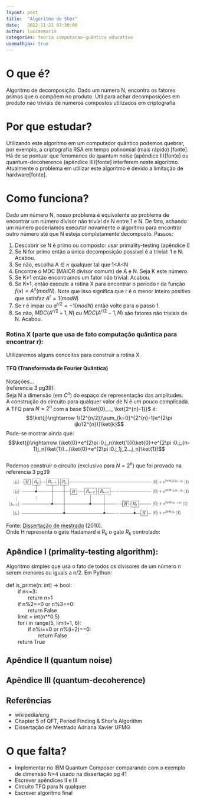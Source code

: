 ```yaml
---
layout: post
title:  "Algoritmo de Shor"
date:   2022-11-21 07:30:00
author: luccasmarim
categories: teoria computacao-quântica educativo
usemathjax: true
---
```



# O que é?
Algoritmo de decomposição. Dado um número N, encontra os fatores primos que o compõem no produto. Útil para achar decomposições em produto não triviais de números compostos utilizados em criptografia
# Por que estudar?
Utilizando este algoritmo em um computador quântico podemos quebrar, por exemplo, a criptografia RSA em tempo polinomial (mais rápido) [fonte]. Há de se pontuar que fenomenos de quantum noise (apêndice II)[fonte] ou quantum-decoherence (apêndice III)[fonte] interferem neste algoritmo. Atualmente o problema em utilizar este algoritmo é devido a limitação de hardware[fonte].
# Como funciona?
Dado um número N, nosso problema é equivalente ao problema de encontrar um número divisor não trivial de N entre 1 e N. De fato, achando um número poderiamos executar novamente o algoritmo para encontrar outro número até que N esteja completamente decomposto.
Passos:
1. Descobrir se N é primo ou composto: usar primality-testing (apêndice I)
2. Se N for primo então a única decomposição possível é a trivial: 1 e N. Acabou.
3. Se não, escolha A &isin; &alefsym; qualquer tal que 1<A<N
4. Encontre o MDC (MAIOR divisor comum) de A e N. Seja K este número.
5. Se K&ne;1 então encontramos um fator não trivial. Acabou.
6. Se K=1, então execute a rotina X para encontrar o período r da função $f(x)=A^{x}(mod N)$. Note que isso significa que r é o menor inteiro positivo que satisfaz $A^{r}=1(mod N)$
7. Se r é impar ou $a^{r/2}=-1(mod N)$ então volte para o passo 1.
8. Se não, $MDC(A^{r/2}+1,N)$ ou $MDC(A^{r/2}-1,N)$ são fatores não triviais de N. Acabou.
                                                             
### Rotina X (parte que usa de fato computação quântica para encontrar r):
Utilizaremos alguns conceitos para construir a rotina X.
#### TFQ (Transformada de Fourier Quântica)
Notações...
<br>
(referencia 3 pg39):
<br>
Seja N a dimensão (em $C^{n}$) do espaço de representação das amplitudes.
<br>
A construção do circuito para qualquer valor de N é um pouco complicada. A TFQ para $N=2^{n}$ com a base ${\ket{0},..., \ket{2^{n}-1}}$ é:
$$\ket{j}\rightarrow 1/(2^{n/2})\sum_{k=0}^{2^{n}-1}e^{2\pi ijk/(2^{n})}\ket{k}$$
Pode-se mostrar ainda que:
$$\ket{j}\rightarrow (\ket{0}+e^{2\pi i0.j_n}\ket{1})(\ket{0}+e^{2\pi i0.j_{n-1}j_n}\ket{1})...(\ket{0}+e^{2\pi i0.j_1j_2...j_n}\ket{1})$$
<br>
Podemos construir o circuito (exclusivo para $N=2^{n}$) que foi provado na referencia 3 pg39
<br>
![Circuito-TFQ-2n](/assets/images/figura3.1_dissertacao.png)
Fonte: [Dissertação de mestrado](https://repositorio.ufmg.br/bitstream/1843/EABA-85FJXP/1/dissertacao_adrianaxavier.pdf) (2010).
<br>
Onde H representa o gate Hadamard e $R_k$ o gate $R_k$ controlado:



$% a matriz de representação da TFD no espaço C^n é unitária$
$% TFQ nada mais é do que a TFD com notação diferente (com bras e kets)$
                                                             
                                                             
                                                             
## Apêndice I (primality-testing algorithm):
Algoritmo simples que usa o fato de todos os divisores de um número n serem menores ou iguais a n/2. Em Python:
<br>                                                             
def is_prime(n: int) -> bool:
<br> &nbsp;&nbsp;&nbsp;&nbsp;&nbsp;&nbsp;&nbsp;
  if n<=3:
  <br> &nbsp;&nbsp;&nbsp;&nbsp;&nbsp;&nbsp;&nbsp;&nbsp;&nbsp;&nbsp;&nbsp;&nbsp;&nbsp;&nbsp;
          return n>1
            <br>&nbsp;&nbsp;&nbsp;&nbsp;&nbsp;&nbsp;&nbsp;
  if n%2==0 or n%3==0:
    <br>&nbsp;&nbsp;&nbsp;&nbsp;&nbsp;&nbsp;&nbsp;&nbsp;&nbsp;&nbsp;&nbsp;&nbsp;&nbsp;&nbsp;
          return False
            <br>&nbsp;&nbsp;&nbsp;&nbsp;&nbsp;&nbsp;&nbsp;
  limit = int(n**0.5)
    <br>&nbsp;&nbsp;&nbsp;&nbsp;&nbsp;&nbsp;&nbsp;
  for i in range(5, limit+1, 6):
    <br>&nbsp;&nbsp;&nbsp;&nbsp;&nbsp;&nbsp;&nbsp;&nbsp;&nbsp;&nbsp;&nbsp;&nbsp;&nbsp;&nbsp;
          if n%i==0 or n%(i+2)==0:
            <br>&nbsp;&nbsp;&nbsp;&nbsp;&nbsp;&nbsp;&nbsp;&nbsp;&nbsp;&nbsp;&nbsp;&nbsp;&nbsp;&nbsp;&nbsp;&nbsp;&nbsp;&nbsp;&nbsp;&nbsp;&nbsp;
                return False
                  <br>&nbsp;&nbsp;&nbsp;&nbsp;&nbsp;&nbsp;&nbsp;
  return True
    <br>
    
## Apêndice II (quantum noise)
## Apêndice III (quantum-decoherence)

## Referências
* wikipedia/eng
* Chapter 5 of QFT, Period Finding & Shor's Algorithm
* Dissertação de Mestrado Adriana Xavier UFMG


# O que falta?
* Implementar no IBM Quantum Composer comparando com o exemplo de dimensão N=4 usado na dissertação pg 41
* Escrever apêndices II e III
* Circuito TFQ para N qualquer
* Escrever algoritmo final

